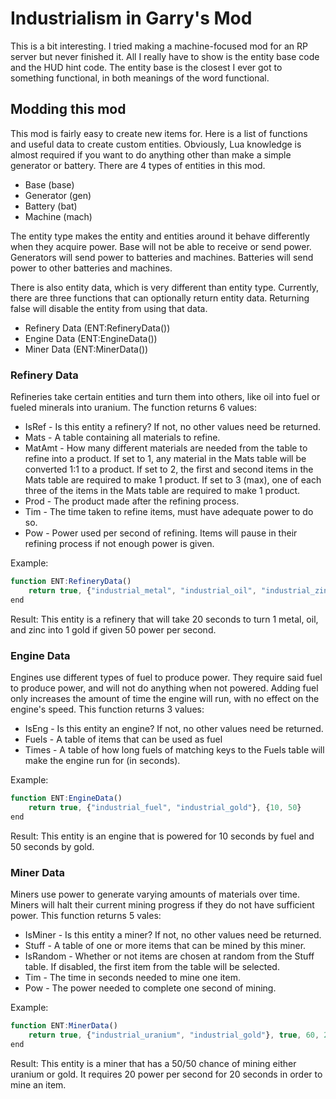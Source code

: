 # Industrialism in Garry's Mod
This is a bit interesting. I tried making a machine-focused mod for an RP server but never finished it. All I really have to show is the entity base code and the HUD hint code. The entity base is the closest I ever got to something functional, in both meanings of the word functional.

## Modding this mod
This mod is fairly easy to create new items for. Here is a list of functions and useful data to create custom entities. Obviously, Lua knowledge is almost required if you want to do anything other than make a simple generator or battery.
There are 4 types of entities in this mod.
- Base (base)
- Generator (gen)
- Battery (bat)
- Machine (mach)

The entity type makes the entity and entities around it behave differently when they acquire power. Base will not be able to receive or send power. Generators will send power to batteries and machines. Batteries will send power to other batteries and machines.

There is also entity data, which is very different than entity type. Currently, there are three functions that can optionally return entity data. Returning false will disable the entity from using that data.
- Refinery Data (ENT:RefineryData())
- Engine Data (ENT:EngineData())
- Miner Data (ENT:MinerData())

### Refinery Data
Refineries take certain entities and turn them into others, like oil into fuel or fueled minerals into uranium.
The function returns 6 values:
- IsRef - Is this entity a refinery? If not, no other values need be returned.
- Mats - A table containing all materials to refine.
- MatAmt - How many different materials are needed from the table to refine into a product. If set to 1, any material in the Mats table will be converted 1:1 to a product. If set to 2, the first and second items in the Mats table are required to make 1 product. If set to 3 (max), one of each three of the items in the Mats table are required to make 1 product.
- Prod - The product made after the refining process.
- Tim - The time taken to refine items, must have adequate power to do so.
- Pow - Power used per second of refining. Items will pause in their refining process if not enough power is given.

Example:
```javascript
function ENT:RefineryData()
	return true, {"industrial_metal", "industrial_oil", "industrial_zinc"}, 3, "industrial_gold", 20, 50
end
```
Result:
This entity is a refinery that will take 20 seconds to turn 1 metal, oil, and zinc into 1 gold if given 50 power per second.

### Engine Data
Engines use different types of fuel to produce power. They require said fuel to produce power, and will not do anything when not powered. Adding fuel only increases the amount of time the engine will run, with no effect on the engine's speed.
This function returns 3 values:
- IsEng - Is this entity an engine? If not, no other values need be returned.
- Fuels - A table of items that can be used as fuel
- Times - A table of how long fuels of matching keys to the Fuels table will make the engine run for (in seconds).

Example:
```javascript
function ENT:EngineData()
	return true, {"industrial_fuel", "industrial_gold"}, {10, 50}
end
```
Result:
This entity is an engine that is powered for 10 seconds by fuel and 50 seconds by gold.

### Miner Data
Miners use power to generate varying amounts of materials over time. Miners will halt their current mining progress if they do not have sufficient power.
This function returns 5 vales:
- IsMiner - Is this entity a miner? If not, no other values need be returned.
- Stuff - A table of one or more items that can be mined by this miner.
- IsRandom - Whether or not items are chosen at random from the Stuff table. If disabled, the first item from the table will be selected.
- Tim - The time in seconds needed to mine one item.
- Pow - The power needed to complete one second of mining.

Example:
```javascript
function ENT:MinerData()
	return true, {"industrial_uranium", "industrial_gold"}, true, 60, 20
end
```
Result:
This entity is a miner that has a 50/50 chance of mining either uranium or gold. It requires 20 power per second for 20 seconds in order to mine an item.
